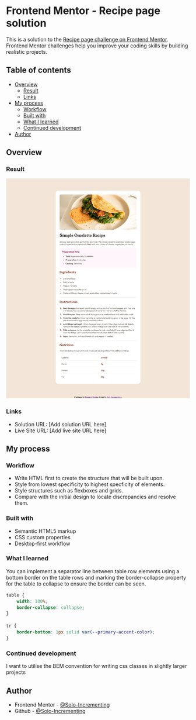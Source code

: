 # Frontend Mentor - Recipe page solution

This is a solution to the [Recipe page challenge on Frontend Mentor](https://www.frontendmentor.io/challenges/recipe-page-KiTsR8QQKm). Frontend Mentor challenges help you improve your coding skills by building realistic projects.

## Table of contents

- [Overview](#overview)
  - [Result](#result)
  - [Links](#links)
- [My process](#my-process)
  - [Workflow](#workflow)
  - [Built with](#built-with)
  - [What I learned](#what-i-learned)
  - [Continued development](#continued-development)
- [Author](#author)

## Overview

### Result

![Screenshot](./assets/images/final-page-screenshot.png)

### Links

- Solution URL: [Add solution URL here]
- Live Site URL: [Add live site URL here]

## My process

### Workflow

- Write HTML first to create the structure that will be built upon.
- Style from lowest specificity to highest specficity of elements.
- Style structures such as flexboxes and grids.
- Compare with the initial design to locate discrepancies and resolve them.

### Built with

- Semantic HTML5 markup
- CSS custom properties
- Desktop-first workflow

### What I learned

You can implement a separator line between table row elements using a bottom border on the table rows and marking the border-collapse property for the table to collapse to ensure the border can be seen.

```css
table {
	width: 100%;
	border-collapse: collapse;
}

tr {
	border-bottom: 1px solid var(--primary-accent-color);
}
```

### Continued development

I want to utilise the BEM convention for writing css classes in slightly larger projects

## Author

- Frontend Mentor - [@Solo-Incrementing](https://www.frontendmentor.io/profile/Solo-Incrementing)
- Github - [@Solo-Incrementing](https://github.com/Solo-Incrementing)
